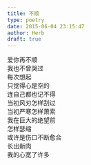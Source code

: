 ```yaml
---  
title: 不顺  
type: poetry  
date: 2015-06-04 23:15:47  
author: Herb  
draft: true
---  
```

爱你再不顺  
我也不曾哭过  
每次想起  
只觉得心是空的  
连自己都也记不得  
当初风刃怎样刮过  
当初严寒怎样萧索  
我在巨大的绝望前  
怎样瑟缩  
或许是伤口不断愈合  
长出新肉  
我的心宽了许多